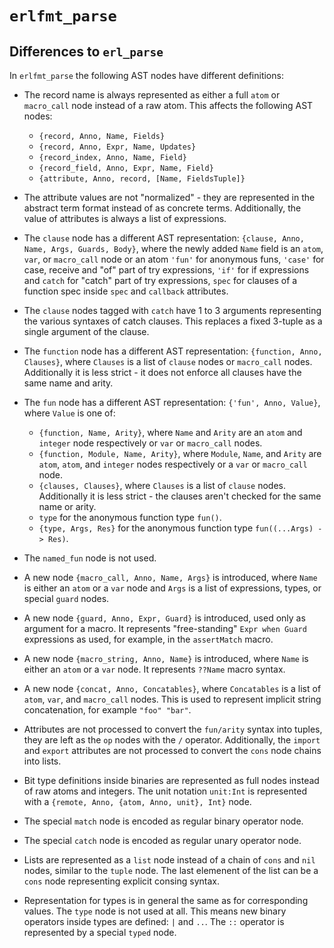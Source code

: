 # `erlfmt_parse`

## Differences to `erl_parse`

In `erlfmt_parse` the following AST nodes have different definitions:

* The record name is always represented as either a full `atom` or `macro_call`
  node instead of a raw atom. This affects the following AST nodes:
  * `{record, Anno, Name, Fields}`
  * `{record, Anno, Expr, Name, Updates}`
  * `{record_index, Anno, Name, Field}`
  * `{record_field, Anno, Expr, Name, Field}`
  * `{attribute, Anno, record, [Name, FieldsTuple]}`

* The attribute values are not "normalized" - they are represented in the
  abstract term format instead of as concrete terms. Additionally, the value of
  attributes is always a list of expressions.

* The `clause` node has a different AST representation:
  `{clause, Anno, Name, Args, Guards, Body}`, where the newly added `Name` field
  is an `atom`, `var`, or `macro_call` node or an atom `'fun'` for anonymous funs,
  `'case'` for case, receive and "of" part of try expressions,
  `'if'` for if expressions and `catch` for "catch" part of try expressions,
  `spec` for clauses of a function spec inside `spec` and `callback` attributes.

* The `clause` nodes tagged with `catch` have 1 to 3 arguments representing
  the various syntaxes of catch clauses. This replaces a fixed 3-tuple as a single
  argument of the clause.

* The `function` node has a different AST representation:
  `{function, Anno, Clauses}`, where `Clauses` is a list of `clause` nodes
  or `macro_call` nodes. Additionally it is less strict - it does not enforce
  all clauses have the same name and arity.

* The `fun` node has a different AST representation:
  `{'fun', Anno, Value}`, where `Value` is one of:
  * `{function, Name, Arity}`, where `Name` and `Arity` are an `atom` and
    `integer` node respectively or `var` or `macro_call` nodes.
  * `{function, Module, Name, Arity}`, where `Module`, `Name`, and `Arity`
    are `atom`, `atom`, and `integer` nodes respectively or a `var` or `macro_call` node.
  * `{clauses, Clauses}`, where `Clauses` is a list of `clause` nodes.
    Additionally it is less strict - the clauses aren't checked for the same
    name or arity.
  * `type` for the anonymous function type `fun()`.
  * `{type, Args, Res}` for the anonymous function type `fun((...Args) -> Res)`.

* The `named_fun` node is not used.

* A new node `{macro_call, Anno, Name, Args}` is introduced, where `Name` is
  either an `atom` or a `var` node and `Args` is a list of expressions, types,
  or special `guard` nodes.

* A new node `{guard, Anno, Expr, Guard}` is introduced, used only as argument
  for a macro. It represents "free-standing" `Expr when Guard` expressions as used,
  for example, in the `assertMatch` macro.

* A new node `{macro_string, Anno, Name}` is introduced, where `Name` is either
  an `atom` or a `var` node. It represents `??Name` macro syntax.

* A new node `{concat, Anno, Concatables}`, where `Concatables` is a list of
  `atom`, `var`, and `macro_call` nodes. This is used to represent implicit
  string concatenation, for example `"foo" "bar"`.

* Attributes are not processed to convert the `fun/arity` syntax into tuples,
  they are left as the `op` nodes with the `/` operator. Additionally, the
  `import` and `export` attributes are not processed to convert the `cons` node
  chains into lists.

* Bit type definitions inside binaries are represented as full nodes instead
  of raw atoms and integers. The unit notation `unit:Int` is represented with
  a `{remote, Anno, {atom, Anno, unit}, Int}` node.

* The special `match` node is encoded as regular binary operator node.

* The special `catch` node is encoded as regular unary operator node.

* Lists are represented as a `list` node instead of a chain of `cons` and `nil` nodes,
  similar to the `tuple` node. The last elemenent of the list can be a `cons` node
  representing explicit consing syntax.

* Representation for types is in general the same as for corresponding values.
  The `type` node is not used at all. This means new binary operators inside types
  are defined: `|` and `..`. The `::` operator is represented by a special `typed` node.
